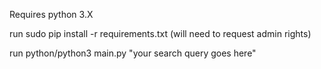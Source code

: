 Requires python 3.X

run sudo pip install -r requirements.txt (will need to request admin rights)

run python/python3 main.py "your search query goes here" 